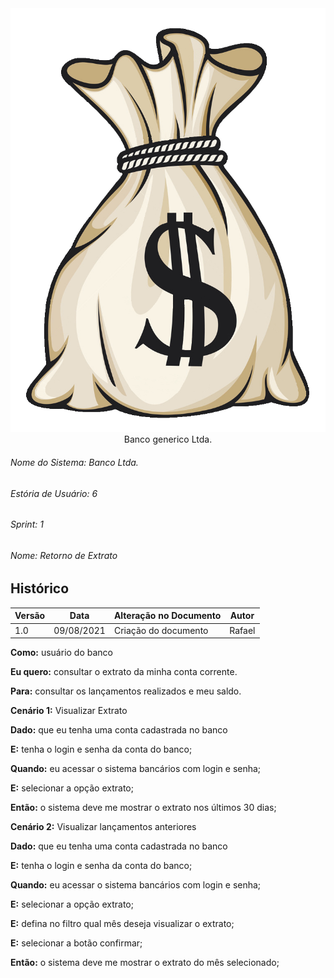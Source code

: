 <div align=center>
  <img src="./imagens/banco.png">
</div>


<div align="center">Banco generico Ltda.</div>


###### Nome do Sistema: Banco Ltda.
###### Estória de Usuário: 6
###### Sprint: 1
###### Nome: Retorno de Extrato

## Histórico
|**Versão**|**Data**|**Alteração no Documento**|**Autor**|
|------|----|---------|-----|
|1.0|09/08/2021|Criação do documento| Rafael |



**Como:** usuário do banco

**Eu quero:** consultar o extrato da minha conta corrente.

**Para:** consultar os lançamentos realizados e meu saldo.



**Cenário 1:** Visualizar Extrato

**Dado:** que eu tenha uma conta cadastrada no banco

**E:** tenha o login e senha da conta do banco;

**Quando:** eu acessar o sistema bancários com login e senha;

**E:** selecionar a opção extrato;

**Então:** o sistema deve me mostrar o extrato nos últimos 30 dias;


**Cenário 2:** Visualizar lançamentos anteriores

**Dado:** que eu tenha uma conta cadastrada no banco

**E:** tenha o login e senha da conta do banco;

**Quando:** eu acessar o sistema bancários com login e senha;

**E:** selecionar a opção extrato;

**E:** defina no filtro qual mês deseja visualizar o extrato;

**E:** selecionar a botão confirmar;

**Então:** o sistema deve me mostrar o extrato do mês selecionado;



</DIV>
